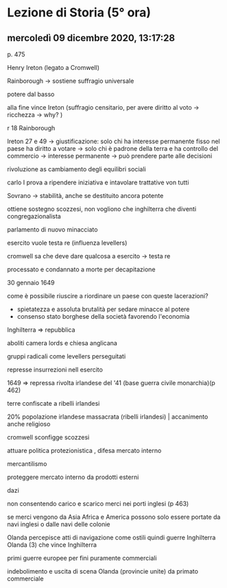# Lezione di Storia (5° ora)

## mercoledì 09 dicembre 2020, 13:17:28

p.  475

Henry Ireton (legato a Cromwell)

Rainborough -> sostiene suffragio universale

potere dal basso

alla fine vince Ireton (suffragio censitario, per avere diritto al voto -> ricchezza -> why?  )

r 18 Rainborough

Ireton 27 e 49 -> giustificazione: solo chi ha interesse permanente fisso nel paese ha diritto a votare -> solo chi è padrone della terra e ha controllo del commercio -> interesse permanente -> può prendere parte alle decisioni

rivoluzione as cambiamento degli equilibri sociali

carlo I prova a ripendere iniziativa e intavolare trattative von tutti

Sovrano -> stabilità, anche se destituito ancora potente

ottiene sostegno scozzesi, non vogliono che inghilterra che diventi congregazionalista

parlamento di nuovo minacciato

esercito vuole testa re (influenza levellers) 

cromwell sa  che deve dare qualcosa a esercito -> testa re

processato e condannato a morte per decapitazione

30 gennaio 1649

come è possibile riuscire a riordinare un paese con queste lacerazioni?

* spietatezza e assoluta brutalità per sedare minacce al potere
* consenso stato borghese della società favorendo l'economia

Inghilterra => repubblica

aboliti camera lords e chiesa anglicana

gruppi radicali come levellers perseguitati

represse insurrezioni nell esercito

1649 => repressa rivolta irlandese del '41 (base guerra civile monarchia)(p 462)

terre confiscate a ribelli irlandesi

20% popolazione irlandese massacrata (ribelli irlandesi) | accanimento anche religioso



cromwell sconfigge scozzesi

attuare politica protezionistica , difesa mercato interno



mercantilismo

proteggere mercato interno da prodotti esterni

dazi

non consentendo carico e scarico merci nei porti inglesi (p 463)

se merci vengono da Asia Africa e America possono solo essere portate da navi inglesi o dalle navi delle colonie

Olanda percepisce atti di navigazione come ostili quindi guerre Inghilterra Olanda (3) che vince Inghilterra

primi guerre europee per fini puramente commerciali

indebolimento e uscita di scena Olanda (provincie unite) da primato commerciale